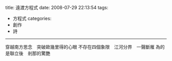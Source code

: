 title: 遠渡方程式
date: 2008-07-29 22:13:54
tags:
- 方程式
categories:
- 創作
- 詩
---

穿越南方思念　突破歐幾里得的心眼
不存在四個象限　江河分界　一聲斷雁
為的是聯立後　剎那的驚艷